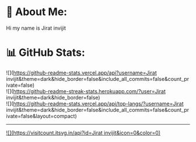 # 💫 About Me:
Hi my name is Jirat invijit

# 📊 GitHub Stats:
![](https://github-readme-stats.vercel.app/api?username=Jirat invijit&theme=dark&hide_border=false&include_all_commits=false&count_private=false)<br/>
![](https://github-readme-streak-stats.herokuapp.com/?user=Jirat invijit&theme=dark&hide_border=false)<br/>
![](https://github-readme-stats.vercel.app/api/top-langs/?username=Jirat invijit&theme=dark&hide_border=false&include_all_commits=false&count_private=false&layout=compact)

---
[![](https://visitcount.itsvg.in/api?id=Jirat invijit&icon=0&color=0)](https://visitcount.itsvg.in)

<!-- Proudly created with GPRM ( https://gprm.itsvg.in ) -->
